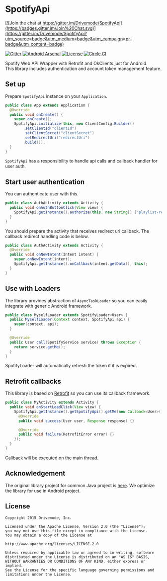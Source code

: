 SpotifyApi
==========

[![Join the chat at https://gitter.im/Drivemode/SpotifyApi](https://badges.gitter.im/Join%20Chat.svg)](https://gitter.im/Drivemode/SpotifyApi?utm_source=badge&utm_medium=badge&utm_campaign=pr-badge&utm_content=badge)

[![Gitter](http://img.shields.io/badge/Gitter-Join%20Chat-brightgreen.svg?style=flat)](https://gitter.im/Drivemode/SpotifyApi?utm_source=badge&utm_medium=badge&utm_campaign=pr-badge&utm_content=badge)
[![Android Arsenal](https://img.shields.io/badge/Android%20Arsenal-TypefaceHelper-brightgreen.svg?style=flat)](https://android-arsenal.com/details/1/1440)
[![License](http://img.shields.io/badge/License-Apache%202-brightgreen.svg?style=flat)](https://github.com/Drivemode/SpotifyApi/blob/master/LICENSE.md)
[![Circle CI](https://circleci.com/gh/Drivemode/SpotifyApi/tree/master.svg?style=shield)](https://circleci.com/gh/Drivemode/SpotifyApi/tree/master)

Spotify Web API Wrapper with Retrofit and OkClients just for Android.  
This library includes authentication and account token management feature.

## Set up

Prepare `SpotifyApi` instance on your `Application`.

```java
public class App extends Application {
  @Override
  public void onCreate() {
    super.onCreate();
    SpotifyApi.initialize(this, new ClientConfig.Builder()
        .setClientId("clientId")
        .setClientSecret("clientSecret")
        .setRedirectUri("redirectUri")
        .build());
  }
}
```

`SpotifyApi` has a responsibility to handle api calls and callback handler for user auth.

## Start user authentication

You can authenticate user with this.

```java
public class AuthActivity extends Activity {
  public void onAuthButtonClick(View view) {
    SpotifyApi.getInstance().authorize(this, new String[] {"playlist-read-private", "streaming", "user-library-read"}, false);
  }
}
```

You should prepare the activity that receives redirect uri callback.
The callback redirect handling code is below.

```java
public class AuthActivity extends Activity {
  @Override
  public void onNewIntent(Intent intent) {
    super.onNewIntent(intent);
    SpotifyApi.getInstance().onCallback(intent.getData(), this);
  }
}
```

## Use with Loaders

The library provides abstraction of `AsyncTaskLoader` so you can easily integrate with generic Android framework.

```java
public class MyselfLoader extends SpotifyLoader<User> {
  public MyselfLoader(Context context, SpotifyApi api) {
    super(context, api);
  }

  @Override
  public User call(SpotifyService service) throws Exception {
    return service.getMe();
  }
}
```

SpotifyLoader will automatically refresh the token if it is expired.

## Retrofit callbacks

This library is based on [Retrofit](https://github.com/square/retrofit/) so you can use its callback framework.

```java
public class MyActivity extends Activity {
  public void onStartLoadClick(View view) {
    SpotifyApi.getInstance().getSpotifyApi().getMe(new Callback<User>() {
      @Override
      public void success(User user, Response response) {}

      @Override
      public void failure(RetrofitError error) {}
    });
  }
}
```

Callback will be executed on the main thread.

## Acknowledgement

The original library project for common Java project is [here](https://github.com/kaaes/spotify-web-api-android).
We optimize the library for use in Android project.

## License

```
Copyright 2015 Drivemode, Inc.

Licensed under the Apache License, Version 2.0 (the "License");
you may not use this file except in compliance with the License.
You may obtain a copy of the License at

http://www.apache.org/licenses/LICENSE-2.0

Unless required by applicable law or agreed to in writing, software
distributed under the License is distributed on an "AS IS" BASIS,
WITHOUT WARRANTIES OR CONDITIONS OF ANY KIND, either express or implied.
See the License for the specific language governing permissions and
limitations under the License.
```
